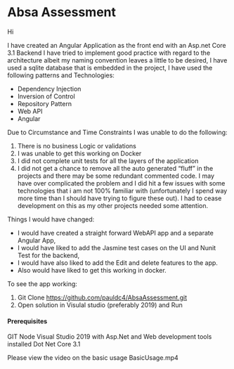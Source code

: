 # Absa Assessment
Hi

I have created an Angular Application as the front end with an Asp.net Core 3.1 Backend 
I have tried to implement good practice with regard to the architecture albeit my naming convention leaves a little to be desired, I have used a sqlite database that is embedded in the project, 
I have used the following patterns and Technologies:
*	Dependency Injection
*	Inversion of Control
*	Repository Pattern
*	Web API
*	Angular 

 Due to Circumstance and Time Constraints I was unable to do the following:
1.	There is no business Logic or validations
2.	I was unable to get this working on Docker 
3.	I did not complete unit tests for all the layers of the application 
4.	I did not get a chance to remove all the auto generated “fluff” in the projects and there may be some redundant commented code.
I may have over complicated the problem and I did hit a few issues with some technologies that i am not 100% familiar with (unfortunately I spend way more time than I should have trying to figure these out). I had to cease development on this as my other projects needed some attention.

Things I would have changed:
* I would have created a straight forward WebAPI app and a separate Angular App, 
* I would have liked to add the Jasmine test cases on the UI and Nunit Test for the backend, 
* I would have also liked to add the Edit and delete features to the app. 
* Also would have liked to get this working in docker.

To see the app working:
1.	Git Clone https://github.com/pauldc4/AbsaAssessment.git
2.	Open solution in Visulal studio (preferably 2019) and Run 

#### Prerequisites
GIT
Node
Visual Studio 2019 with Asp.Net and Web development tools installed 
Dot Net Core 3.1


Please view the video on the basic usage BasicUsage.mp4

